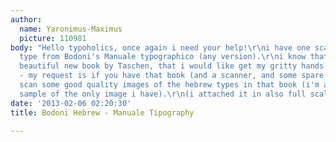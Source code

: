```yaml
---
author:
  name: Yaronimus-Maximus
  picture: 110981
body: "Hello typoholics, once again i need your help!\r\ni have one scan of the hebrew
  type from Bodoni's Manuale typographico (any version).\r\ni know that there is a
  beautiful new book by Taschen, that i would like get my gritty hands on.\r\n\r\nanyway
  - my request is if you have that book (and a scanner, and some spare time, and willingness)\r\nplease
  scan some good quality images of the hebrew types in that book (i'm attaching a
  sample of the only image i have).\r\n(i attached it in also full scale)\r\n\r\nthanks!\r\n\r\n[img:sites/default/files/old-images/Q6Q9241_4636.jpg]\r\n\r\n[img:sites/default/files/old-images/Q6Q9241_4719.jpg]"
date: '2013-02-06 02:20:30'
title: Bodoni Hebrew - Manuale Tipography

---
```

